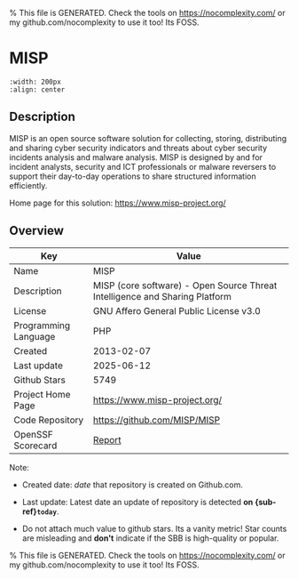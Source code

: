 
% This file is GENERATED. Check the tools on https://nocomplexity.com/ or my github.com/nocomplexity to use it too! Its FOSS. 

# MISP


```{image} https://github.com/MISP/MISP/raw/2.5/INSTALL/logos/misp-logo.png 
:width: 200px 
:align: center 
```

## Description 

MISP is an open source software solution for collecting, storing, distributing and sharing cyber security indicators and threats about cyber security incidents analysis and malware analysis. MISP is designed by and for incident analysts, security and ICT professionals or malware reversers to support their day-to-day operations to share structured information efficiently.

Home page for this solution: https://www.misp-project.org/ 

## Overview 

| Key | Value |
| --- | --- |
| Name | MISP |
| Description | MISP (core software) - Open Source Threat Intelligence and Sharing Platform |
| License | GNU Affero General Public License v3.0 |
| Programming Language | PHP |
| Created | 2013-02-07 |
| Last update | 2025-06-12 |
| Github Stars | 5749 |
| Project Home Page | https://www.misp-project.org/ |
| Code Repository | https://github.com/MISP/MISP |
| OpenSSF Scorecard | [Report](https://securityscorecards.dev/viewer/?uri=github.com/MISP/MISP) |

Note:
 - Created date: *date* that repository is created on Github.com. 

- Last update: Latest date an update of repository is detected **on {sub-ref}`today`**. 

- Do not attach much value to github stars. Its a vanity metric! Star counts are misleading and 
**don't** indicate if the SBB is high-quality or popular.

% This file is GENERATED. Check the tools on https://nocomplexity.com/ or my github.com/nocomplexity to use it too! Its FOSS. 

